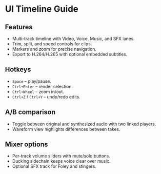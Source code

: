 # UI Timeline Guide

## Features
- Multi-track timeline with Video, Voice, Music, and SFX lanes.
- Trim, split, and speed controls for clips.
- Markers and zoom for precise navigation.
- Export to H.264/H.265 with optional embedded subtitles.

## Hotkeys
- `Space` – play/pause.
- `Ctrl+Enter` – render selection.
- `Ctrl+Wheel` – zoom in/out.
- `Ctrl+Z` / `Ctrl+Y` – undo/redo edits.

## A/B comparison
- Toggle between original and synthesized audio with two linked players.
- Waveform view highlights differences between takes.

## Mixer options
- Per-track volume sliders with mute/solo buttons.
- Ducking sidechain keeps voice clear over music.
- Optional SFX track for Foley and stingers.
